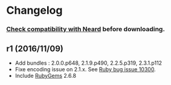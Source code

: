 # Changelog

### [Check compatibility with Neard](https://github.com/crazy-max/neard/wiki/toolRuby#latest) before downloading.

## r1 (2016/11/09)

* Add bundles : 2.0.0.p648, 2.1.9.p490, 2.2.5.p319, 2.3.1.p112
* Fixe encoding issue on 2.1.x. See [Ruby bug issue 10300](https://bugs.ruby-lang.org/issues/10300).
* Include [RubyGems](https://rubygems.org) 2.6.8